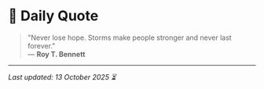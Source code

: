 # 📜 Daily Quote

> "Never lose hope. Storms make people stronger and never last forever."  
> — **Roy T. Bennett**

---

_Last updated: 13 October 2025 ⏳_
